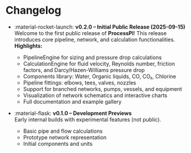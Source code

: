 # Changelog

<div class="grid cards" markdown style="grid-template-columns: 1fr; gap: 1.5rem;">

-   :material-rocket-launch: **v0.2.0 – Initial Public Release (2025-09-15)**  
    Welcome to the first public release of **ProcessPI**! This release introduces core pipeline, network, and calculation functionalities.  
    **Highlights:**  
    - PipelineEngine for sizing and pressure drop calculations  
    - CalculationEngine for fluid velocity, Reynolds number, friction factors, and Darcy/Hazen-Williams pressure drop  
    - Components library: Water, Organic liquids, CO, CO₂, Chlorine  
    - Pipeline fittings: elbows, tees, valves, nozzles  
    - Support for branched networks, pumps, vessels, and equipment  
    - Visualization of network schematics and interactive charts  
    - Full documentation and example gallery  

-   :material-flask: **v0.1.0 – Development Previews**  
    Early internal builds with experimental features (not public).  
    - Basic pipe and flow calculations  
    - Prototype network representation  
    - Initial components and units  

</div>
